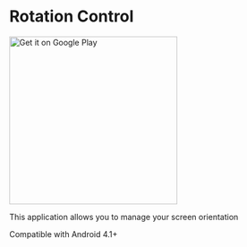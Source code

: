 # Rotation Control

<a href='https://play.google.com/store/apps/details?id=com.arttttt.rotationcontrolv3&pcampaignid=pcampaignidMKT-Other-global-all-co-prtnr-py-PartBadge-Mar2515-1'><img alt='Get it on Google Play' src='https://play.google.com/intl/en_us/badges/static/images/badges/en_badge_web_generic.png' width='300'/></a>

This application allows you to manage your screen orientation

Compatible with Android 4.1+
